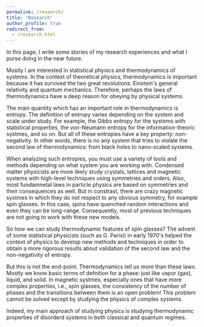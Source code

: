 ```yaml
---
permalink: /research/
title: "Research"
author_profile: true
redirect_from: 
  - /research.html
---
```


In this page, I write some stories of my research experiences and what I purse doing in the near future.

Mostly I am interested in statistical physics and thermodynamics of systems. In the context of theoretical physics, thermodynamics is important because it has survived the two great revolutions: Einstein's general relativity and quantum mechanics. Therefore, perhaps the laws of thermodynamics have a deep reason for obeying by physical systems. 

The main quantity which has an important role in thermodynamics is entropy. The definition of entropy varies depending on the system and scale under study. For example, the Gibbs entropy for the systems with statistical properties, the von-Neumann entropy for the information-theoric systmes, and so on. But all of these entropies have a key property: non-negativity. In other words, there is no any system that tries to violate the second law of thermodynamics: from black holes to nano-scaled systems.

When analyzing such entropies, you must use a variety of tools and methods depending on what system you are working with. Condensed matter physicists are more likely study crystals, lattices and magnetic systems with high-level techniques using symmetries and orders. Also, most fundamnetal laws in particle physics are based on symmetries and their consequences as well. But in constrast, there are crazy magnetic systmes in which they do not respect to any obvious symmetry, for example spin glasses. In this case, spins have quenched random interactions and even they can be long-range. Consequently, most of previous techniques are not going to work with these new models. 

So how we can study thermodynamic features of spin glasses? The advent of some statistical physicists (such as G. Parisi) in early 1970's helped the context of physics to develop new methods and techniques in order to obtain a more rigorous results about validation of the second law and the non-negativity of entropy.

But this is not the end-point. Thermodynamics tell us more than these laws. Mostly we know basic terms of defnition for a phase: just like vapor (gas), liquid, and solid. In magnetic systmes, especially ones that have more complex properties, i.e., spin glasses, the consistency of the number of phases and the transitions between them is an open problem! This problem cannot be solved except by studying the physics of complex systems.

Indeed, my main approach of studying physics is studying thermodynamic properties of disorderd systems in both classical and quantum regimes. 
